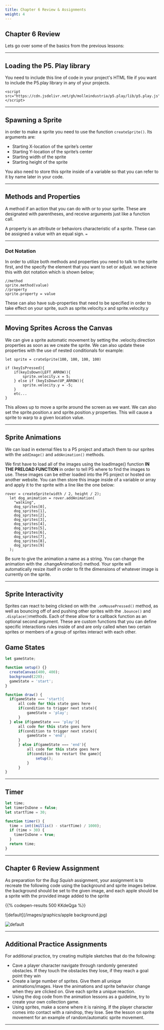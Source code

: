 ```yaml
---
title: Chapter 6 Review & Assignments
weight: 4
---
```

## Chapter 6 Review

Lets go over some of the basics from the previous lessons:

---

## Loading the P5. Play library

You need to include this line of code in your project's HTML file if you want to include the P5.play library in any of your projects. 

```
<script src="https://cdn.jsdelivr.net/gh/molleindustria/p5.play/lib/p5.play.js"></script>

```

---

## Spawning a Sprite

in order to make a sprite you need to use the function `createSprite()`. Its arguments are:

* Starting X-location of the sprite’s center
* Starting Y-location of the sprite’s center
* Starting width of the sprite
* Starting height of the sprite

You also need to store this sprite inside of a variable so that you can refer to it by name later in your code.

---

## Methods and Properties

A method if an action that you can do with or to your sprite. These are designated with parentheses, and receive arguments just like a function call.

A property is an attribute or behaviors characteristic of a sprite. These can be assigned a value with an equal sign. `=`

---

### Dot Notation

In order to utilize both methods and properties you need to talk to the sprite first, and the specify the element that you want to set or adjust. we achieve this with dot notation which is shown below;

```
//method
sprite.method(value)
//property
sprite.property = value

```

These can also have sub-properties that need to be specified in order to take effect on your sprite, such as sprite.velocity.x and sprite.velocity.y

---

## Moving Sprites Across the Canvas

We can give a sprite automatic movement by setting the .velocity.direction properties as soon as we create the sprite. We can also update these properties with the use of nested conditionals for example:

```
let sprite = crateSprite(100, 100, 100, 100)

if (keyIsPressed){
    if(keyIsDown(LEFT_ARROW)){
        sprite.velocity.x = 5;
    } else if (keyIsDown(UP_ARROW)){
        sprite.velocity.y = -5;
    }
    etc...
}

```

This allows up to move a sprite around the screen as we want. We can also set the sprite.position.x and sprite.position.y properties. This will cause a sprite to warp to a given location value.

---

## Sprite Animations

We can load in external files to a P5 project and attach them to our sprites with the `addImage()` and `addAnimation()` methods.

We first have to load all of the images using the loadImage() function **IN THE PRELOAD FUNCTION** in order to tell P5 where to find the images to use. These images can be either loaded into the P5 project or hosted on another website. You can then store this image inside of a variable or array and apply it to the sprite with a line like the one below:

```
rover = createSprite(width / 2, height / 2);
  let dog_animation = rover.addAnimation(
    "walking",
    dog_sprites[0],
    dog_sprites[1],
    dog_sprites[2],
    dog_sprites[3],
    dog_sprites[4],
    dog_sprites[5],
    dog_sprites[6],
    dog_sprites[7],
    dog_sprites[8],
    dog_sprites[9]
  );
```

Be sure to give the animation a name as a string. You can change the animation with the .changeAnimation() method. Your sprite will automatically resize itself in order to fit the dimensions of whatever image is currently on the sprite.

---

## Sprite Interactivity

Sprites can react to being clicked on with the `.onMousePressed()` method, as well as bouncing off of and pushing other sprites with the `.bounce()` and `.displace()`methods. Each of these allow for a callback function as an optional second argument. These are custom functions that you can define specific interactions rules inside of and are only called when two certain sprites or members of a group of sprites interact with each other.

## Game States

```js
let gameState;

function setup() {}
  createCanvas(400, 400);
  background(220);
  gameState = 'start';
}

function draw() {
  if(gameState === 'start){
      all code for this state goes here
      if(condition to trigger next state){
          gameState = 'play';
      }
  } else if(gameState === 'play'){
      all code for this state goes here
      if(condition to trigger next state){
          gameState = 'end';
      }
      } else if(gameState === 'end'){
          all code for this state goes here
          if(condition to restart the game){
              setup();
          }
      }
}
```

---

## Timer

```js
let time;
let timerIsDone = false;
let startTime = 30; 

function timer() {
  time = int((millis() - startTime) / 1000);
  if (time > 30) {
    timerIsDone = true;
  }
  return time;
}
```


---

## Chapter 6 Review Assignment

As preparation for the *Bug Squish* assignment, your assignment is to recreate the following code using the background and sprite images below. the background should be set to the given image, and each apple should be a sprite with the provided image added to the sprite

{{% codepen-results 500 KKdeQga %}}

![default](/images/graphics/apple background.jpg)

![default](/images/graphics/red-apple.png)

---

## Additional Practice Assignments

For additional practice, try creating multiple sketches that do the following:

* Cave a player character navigate through randomly generated obstacles. If they touch the obstacles they lose, if they reach a goal point they win
* Create a large number of sprites. Give them all unique animations/images. Have the animations and sprite behavior change when they are clicked on. Give each sprite a unique reaction.
* Using the dog code from the animation lessons as a guideline, try to create your own collection game.
* Using sprites, make a scene where it is raining. If the player character comes into contact with a raindrop, they lose. See the lesson on sprite movement for an example of random/automatic sprite movement.

---
